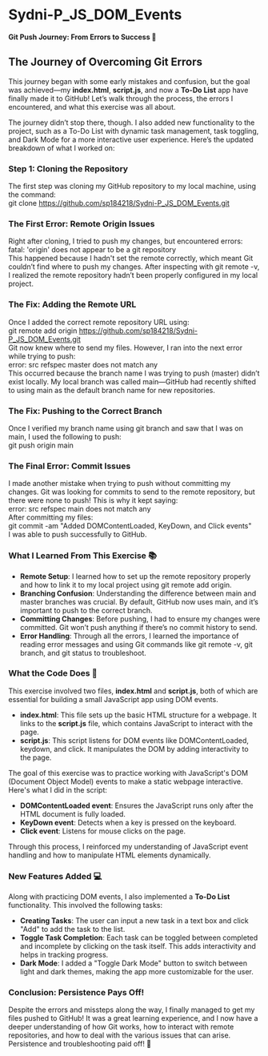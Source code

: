 # Sydni-P_JS_DOM_Events  
**Git Push Journey: From Errors to Success 🚀**  

## The Journey of Overcoming Git Errors  
This journey began with some early mistakes and confusion, but the goal was achieved—my **index.html**, **script.js**, and now a **To-Do List** app have finally made it to GitHub! Let’s walk through the process, the errors I encountered, and what this exercise was all about.

The journey didn’t stop there, though. I also added new functionality to the project, such as a To-Do List with dynamic task management, task toggling, and Dark Mode for a more interactive user experience. Here’s the updated breakdown of what I worked on:

### Step 1: Cloning the Repository  
The first step was cloning my GitHub repository to my local machine, using the command:  
git clone https://github.com/sp184218/Sydni-P_JS_DOM_Events.git

### The First Error: Remote Origin Issues  
Right after cloning, I tried to push my changes, but encountered errors:  
fatal: 'origin' does not appear to be a git repository  
This happened because I hadn't set the remote correctly, which meant Git couldn’t find where to push my changes. After inspecting with git remote -v, I realized the remote repository hadn’t been properly configured in my local project.

### The Fix: Adding the Remote URL  
Once I added the correct remote repository URL using:  
git remote add origin https://github.com/sp184218/Sydni-P_JS_DOM_Events.git  
Git now knew where to send my files. However, I ran into the next error while trying to push:  
error: src refspec master does not match any  
This occurred because the branch name I was trying to push (master) didn’t exist locally. My local branch was called main—GitHub had recently shifted to using main as the default branch name for new repositories.

### The Fix: Pushing to the Correct Branch  
Once I verified my branch name using git branch and saw that I was on main, I used the following to push:  
git push origin main  

### The Final Error: Commit Issues  
I made another mistake when trying to push without committing my changes. Git was looking for commits to send to the remote repository, but there were none to push! This is why it kept saying:  
error: src refspec main does not match any  
After committing my files:  
git commit -am "Added DOMContentLoaded, KeyDown, and Click events"  
I was able to push successfully to GitHub.

### What I Learned From This Exercise 📚  
- **Remote Setup**: I learned how to set up the remote repository properly and how to link it to my local project using git remote add origin.  
- **Branching Confusion**: Understanding the difference between main and master branches was crucial. By default, GitHub now uses main, and it’s important to push to the correct branch.  
- **Committing Changes**: Before pushing, I had to ensure my changes were committed. Git won’t push anything if there’s no commit history to send.  
- **Error Handling**: Through all the errors, I learned the importance of reading error messages and using Git commands like git remote -v, git branch, and git status to troubleshoot.

### What the Code Does 📝  
This exercise involved two files, **index.html** and **script.js**, both of which are essential for building a small JavaScript app using DOM events.

- **index.html**: This file sets up the basic HTML structure for a webpage. It links to the **script.js** file, which contains JavaScript to interact with the page.  
- **script.js**: This script listens for DOM events like DOMContentLoaded, keydown, and click. It manipulates the DOM by adding interactivity to the page.

The goal of this exercise was to practice working with JavaScript's DOM (Document Object Model) events to make a static webpage interactive. Here's what I did in the script:

- **DOMContentLoaded event**: Ensures the JavaScript runs only after the HTML document is fully loaded.  
- **KeyDown event**: Detects when a key is pressed on the keyboard.  
- **Click event**: Listens for mouse clicks on the page.

Through this process, I reinforced my understanding of JavaScript event handling and how to manipulate HTML elements dynamically.

### New Features Added 💻  
Along with practicing DOM events, I also implemented a **To-Do List** functionality. This involved the following tasks:

- **Creating Tasks**: The user can input a new task in a text box and click "Add" to add the task to the list.  
- **Toggle Task Completion**: Each task can be toggled between completed and incomplete by clicking on the task itself. This adds interactivity and helps in tracking progress.  
- **Dark Mode**: I added a "Toggle Dark Mode" button to switch between light and dark themes, making the app more customizable for the user.

### Conclusion: Persistence Pays Off!  
Despite the errors and missteps along the way, I finally managed to get my files pushed to GitHub! It was a great learning experience, and I now have a deeper understanding of how Git works, how to interact with remote repositories, and how to deal with the various issues that can arise. Persistence and troubleshooting paid off! 🚀






